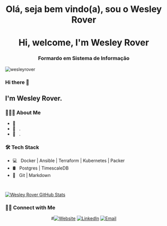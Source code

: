 <h1 align="center">Olá, seja bem vindo(a), sou o Wesley Rover</h1>
<h1 align="center">Hi, welcome, I'm Wesley Rover</h1>
<h3 align="center">Formardo em Sistema de Informação</h3>

<p align="left"> <img src="https://komarev.com/ghpvc/?username=wesleyrover&label=Profile%20views&color=0e75b6&style=flat" alt="wesleyrover" /> </p>

<!--<img align="right" src="https://media4.giphy.com/media/4GaHBQh3f4jBEpbQvP/giphy.gif?cid=ecf05e47ixhp1cmnmkhu272fb10ou7skn6qoz1j0xzl4a3b7&rid=giphy.gif" width="300" height="300"/>-->

### Hi there 👋

<!--
**wesleyrover/wesleyrover** is a ✨ _special_ ✨ repository because its `README.md` (this file) appears on your GitHub profile.

Here are some ideas to get you started:

- 🔭 I’m currently working on ...
- 🌱 I’m currently learning ...
- 👯 I’m looking to collaborate on ...
- 🤔 I’m looking for help with ...
- 💬 Ask me about ...
- 📫 How to reach me: ...
- 😄 Pronouns: ...
- ⚡ Fun fact: ...
-->
<h2>I'm Wesley Rover.</h2>

<h3> 👨🏻‍💻 About Me </h3>

- 🤔 &nbsp; 
- 💼 &nbsp; .
- 🌱 &nbsp; .

<h3>🛠 Tech Stack</h3>

- 💻 &nbsp; Docker | Ansible | Terraform | Kubernetes | Packer
- 🛢 &nbsp; Postgres | TimescaleDB
- 🔧 &nbsp; Git | Markdown

<br/>

[![Wesley Rover GitHub Stats](https://github-readme-stats.vercel.app/api?username=wesleyrover&show_icons=true)](https://github.com/wesleyrover)

<h3> 🤝🏻 Connect with Me </h3>

<p align="center">
#<a href="https://gomex.me/"><img alt="Website" src="https://img.shields.io/badge/Website-gomex.me-blue?style=flat-square&logo=google-chrome"></a>
<a href="https://www.linkedin.com/in/wesleyrover/"><img alt="LinkedIn" src="https://img.shields.io/badge/LinkedIn-wesley%rover?style=flat-square&logo=linkedin"></a>
<a href="mailto:wesleyrover@gmail.com"><img alt="Email" src="https://img.shields.io/badge/Email-wesleyrover@gmail.com?style=flat-square&logo=gmail"></a>
</p>
